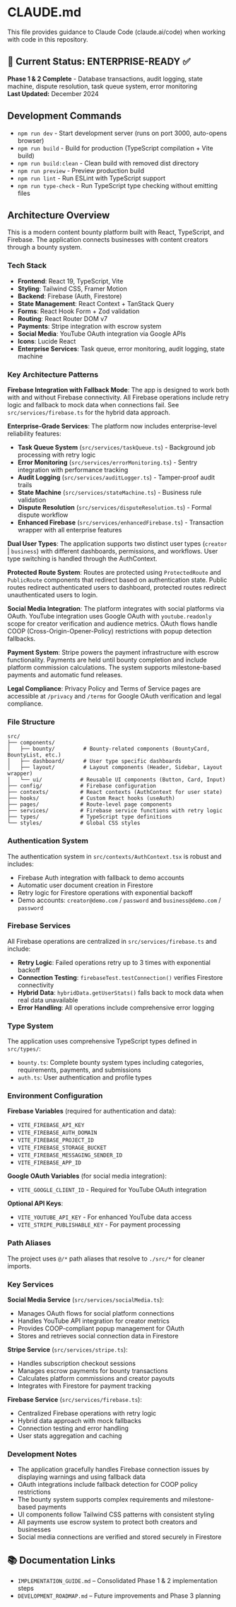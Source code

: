 # CLAUDE.md

This file provides guidance to Claude Code (claude.ai/code) when working with code in this repository.

## 🚀 **Current Status: ENTERPRISE-READY** ✅

**Phase 1 & 2 Complete** - Database transactions, audit logging, state machine, dispute resolution, task queue system, error monitoring  
**Last Updated:** December 2024

## Development Commands

- `npm run dev` - Start development server (runs on port 3000, auto-opens browser)
- `npm run build` - Build for production (TypeScript compilation + Vite build)
- `npm run build:clean` - Clean build with removed dist directory
- `npm run preview` - Preview production build
- `npm run lint` - Run ESLint with TypeScript support
- `npm run type-check` - Run TypeScript type checking without emitting files

## Architecture Overview

This is a modern content bounty platform built with React, TypeScript, and Firebase. The application connects businesses with content creators through a bounty system.

### Tech Stack
- **Frontend**: React 19, TypeScript, Vite
- **Styling**: Tailwind CSS, Framer Motion
- **Backend**: Firebase (Auth, Firestore)
- **State Management**: React Context + TanStack Query
- **Forms**: React Hook Form + Zod validation
- **Routing**: React Router DOM v7
- **Payments**: Stripe integration with escrow system
- **Social Media**: YouTube OAuth integration via Google APIs
- **Icons**: Lucide React
- **Enterprise Services**: Task queue, error monitoring, audit logging, state machine

### Key Architecture Patterns

**Firebase Integration with Fallback Mode**: The app is designed to work both with and without Firebase connectivity. All Firebase operations include retry logic and fallback to mock data when connections fail. See `src/services/firebase.ts` for the hybrid data approach.

**Enterprise-Grade Services**: The platform now includes enterprise-level reliability features:
- **Task Queue System** (`src/services/taskQueue.ts`) - Background job processing with retry logic
- **Error Monitoring** (`src/services/errorMonitoring.ts`) - Sentry integration with performance tracking
- **Audit Logging** (`src/services/auditLogger.ts`) - Tamper-proof audit trails
- **State Machine** (`src/services/stateMachine.ts`) - Business rule validation
- **Dispute Resolution** (`src/services/disputeResolution.ts`) - Formal dispute workflow
- **Enhanced Firebase** (`src/services/enhancedFirebase.ts`) - Transaction wrapper with all enterprise features

**Dual User Types**: The application supports two distinct user types (`creator` | `business`) with different dashboards, permissions, and workflows. User type switching is handled through the AuthContext.

**Protected Route System**: Routes are protected using `ProtectedRoute` and `PublicRoute` components that redirect based on authentication state. Public routes redirect authenticated users to dashboard, protected routes redirect unauthenticated users to login.

**Social Media Integration**: The platform integrates with social platforms via OAuth. YouTube integration uses Google OAuth with `youtube.readonly` scope for creator verification and audience metrics. OAuth flows handle COOP (Cross-Origin-Opener-Policy) restrictions with popup detection fallbacks.

**Payment System**: Stripe powers the payment infrastructure with escrow functionality. Payments are held until bounty completion and include platform commission calculations. The system supports milestone-based payments and automatic fund releases.

**Legal Compliance**: Privacy Policy and Terms of Service pages are accessible at `/privacy` and `/terms` for Google OAuth verification and legal compliance.

### File Structure

```
src/
├── components/
│   ├── bounty/         # Bounty-related components (BountyCard, BountyList, etc.)
│   ├── dashboard/      # User type specific dashboards
│   ├── layout/         # Layout components (Header, Sidebar, Layout wrapper)
│   └── ui/            # Reusable UI components (Button, Card, Input)
├── config/            # Firebase configuration
├── contexts/          # React contexts (AuthContext for user state)
├── hooks/             # Custom React hooks (useAuth)
├── pages/             # Route-level page components
├── services/          # Firebase service functions with retry logic
├── types/             # TypeScript type definitions
└── styles/            # Global CSS styles
```

### Authentication System

The authentication system in `src/contexts/AuthContext.tsx` is robust and includes:
- Firebase Auth integration with fallback to demo accounts
- Automatic user document creation in Firestore
- Retry logic for Firestore operations with exponential backoff
- Demo accounts: `creator@demo.com` / `password` and `business@demo.com` / `password`

### Firebase Services

All Firebase operations are centralized in `src/services/firebase.ts` and include:
- **Retry Logic**: Failed operations retry up to 3 times with exponential backoff
- **Connection Testing**: `firebaseTest.testConnection()` verifies Firestore connectivity
- **Hybrid Data**: `hybridData.getUserStats()` falls back to mock data when real data unavailable
- **Error Handling**: All operations include comprehensive error logging

### Type System

The application uses comprehensive TypeScript types defined in `src/types/`:
- `bounty.ts`: Complete bounty system types including categories, requirements, payments, and submissions
- `auth.ts`: User authentication and profile types

### Environment Configuration

**Firebase Variables** (required for authentication and data):
- `VITE_FIREBASE_API_KEY`
- `VITE_FIREBASE_AUTH_DOMAIN`
- `VITE_FIREBASE_PROJECT_ID`
- `VITE_FIREBASE_STORAGE_BUCKET`
- `VITE_FIREBASE_MESSAGING_SENDER_ID`
- `VITE_FIREBASE_APP_ID`

**Google OAuth Variables** (for social media integration):
- `VITE_GOOGLE_CLIENT_ID` - Required for YouTube OAuth integration

**Optional API Keys**:
- `VITE_YOUTUBE_API_KEY` - For enhanced YouTube data access
- `VITE_STRIPE_PUBLISHABLE_KEY` - For payment processing

### Path Aliases

The project uses `@/*` path aliases that resolve to `./src/*` for cleaner imports.

### Key Services

**Social Media Service** (`src/services/socialMedia.ts`):
- Manages OAuth flows for social platform connections
- Handles YouTube API integration for creator metrics
- Provides COOP-compliant popup management for OAuth
- Stores and retrieves social connection data in Firestore

**Stripe Service** (`src/services/stripe.ts`):
- Handles subscription checkout sessions
- Manages escrow payments for bounty transactions
- Calculates platform commissions and creator payouts
- Integrates with Firestore for payment tracking

**Firebase Service** (`src/services/firebase.ts`):
- Centralized Firebase operations with retry logic
- Hybrid data approach with mock fallbacks
- Connection testing and error handling
- User stats aggregation and caching

### Development Notes

- The application gracefully handles Firebase connection issues by displaying warnings and using fallback data
- OAuth integrations include fallback detection for COOP policy restrictions
- The bounty system supports complex requirements and milestone-based payments
- UI components follow Tailwind CSS patterns with consistent styling
- All payments use escrow system to protect both creators and businesses
- Social media connections are verified and stored securely in Firestore

## 📚 Documentation Links

- `IMPLEMENTATION_GUIDE.md` – Consolidated Phase 1 & 2 implementation steps
- `DEVELOPMENT_ROADMAP.md` – Future improvements and Phase 3 planning
